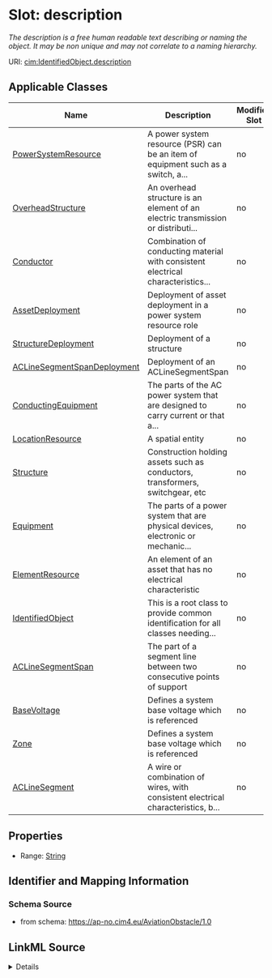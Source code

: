 # Slot: description


_The description is a free human readable text describing or naming the object. It may be non unique and may not correlate to a naming hierarchy._



URI: [cim:IdentifiedObject.description](https://cim.ucaiug.io/ns#IdentifiedObject.description)



<!-- no inheritance hierarchy -->




## Applicable Classes

| Name | Description | Modifies Slot |
| --- | --- | --- |
[PowerSystemResource](PowerSystemResource.md) | A power system resource (PSR) can be an item of equipment such as a switch, a... |  no  |
[OverheadStructure](OverheadStructure.md) | An overhead structure is an element of an electric transmission or distributi... |  no  |
[Conductor](Conductor.md) | Combination of conducting material with consistent electrical characteristics... |  no  |
[AssetDeployment](AssetDeployment.md) | Deployment of asset deployment in a power system resource role |  no  |
[StructureDeployment](StructureDeployment.md) | Deployment of a structure |  no  |
[ACLineSegmentSpanDeployment](ACLineSegmentSpanDeployment.md) | Deployment of an ACLineSegmentSpan |  no  |
[ConductingEquipment](ConductingEquipment.md) | The parts of the AC power system that are designed to carry current or that a... |  no  |
[LocationResource](LocationResource.md) | A spatial entity |  no  |
[Structure](Structure.md) | Construction holding assets such as conductors, transformers, switchgear, etc |  no  |
[Equipment](Equipment.md) | The parts of a power system that are physical devices, electronic or mechanic... |  no  |
[ElementResource](ElementResource.md) | An element of an asset that has no electrical characteristic |  no  |
[IdentifiedObject](IdentifiedObject.md) | This is a root class to provide common identification for all classes needing... |  no  |
[ACLineSegmentSpan](ACLineSegmentSpan.md) | The part of a segment line between two consecutive points of support |  no  |
[BaseVoltage](BaseVoltage.md) | Defines a system base voltage which is referenced |  no  |
[Zone](Zone.md) | Defines a system base voltage which is referenced |  no  |
[ACLineSegment](ACLineSegment.md) | A wire or combination of wires, with consistent electrical characteristics, b... |  no  |







## Properties

* Range: [String](String.md)





## Identifier and Mapping Information







### Schema Source


* from schema: https://ap-no.cim4.eu/AviationObstacle/1.0




## LinkML Source

<details>
```yaml
name: description
description: The description is a free human readable text describing or naming the
  object. It may be non unique and may not correlate to a naming hierarchy.
from_schema: https://ap-no.cim4.eu/AviationObstacle/1.0
slot_uri: cim:IdentifiedObject.description
alias: description
owner: IdentifiedObject
domain_of:
- IdentifiedObject
range: string
minimum_cardinality: 0
maximum_cardinality: 1

```
</details>